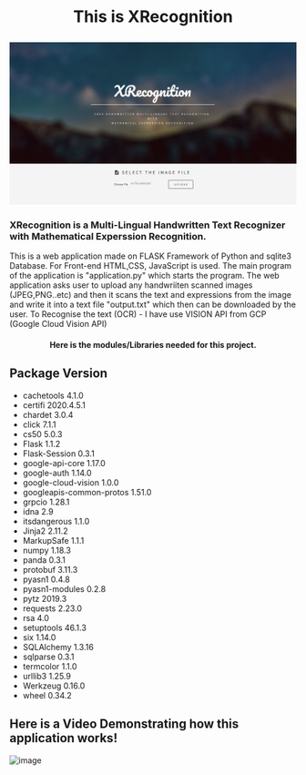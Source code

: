 <h1><p align = "center">This is XRecognition </p> </h1>

![Screenshot](static/images/img.PNG)

<h3> XRecognition is a Multi-Lingual Handwritten Text Recognizer with Mathematical Experssion Recognition. </h3>

This is a web application made on FLASK Framework of Python and sqlite3 Database. For Front-end HTML,CSS, JavaScript is used.
The main program of the application is "application.py" which starts the program.
The web application asks user to upload any handwriiten scanned images (JPEG,PNG..etc)
and then it scans the text and expressions from the image and write it into a text file "output.txt" which then can be downloaded by the user.
To Recognise the text (OCR) - I have use VISION API from GCP (Google Cloud Vision API)

<h4><center>Here is the modules/Libraries needed for this project.</center></h4>


   Package                  Version
--------------------------------------
- cachetools               4.1.0
- certifi                  2020.4.5.1
- chardet                  3.0.4
- click                    7.1.1
- cs50                     5.0.3
- Flask                    1.1.2
- Flask-Session            0.3.1
- google-api-core          1.17.0
- google-auth              1.14.0
- google-cloud-vision      1.0.0
- googleapis-common-protos 1.51.0
- grpcio                   1.28.1
- idna                     2.9
- itsdangerous             1.1.0
- Jinja2                   2.11.2
- MarkupSafe               1.1.1
- numpy                    1.18.3
- panda                    0.3.1
- protobuf                 3.11.3
- pyasn1                   0.4.8
- pyasn1-modules           0.2.8
- pytz                     2019.3
- requests                 2.23.0
- rsa                      4.0
- setuptools               46.1.3
- six                      1.14.0
- SQLAlchemy               1.3.16
- sqlparse                 0.3.1
- termcolor                1.1.0
- urllib3                  1.25.9
- Werkzeug                 0.16.0
- wheel                    0.34.2


<h2> Here is a Video Demonstrating how this application works! </h2>

![image](https://drive.google.com/file/d/1j0c-iQJE74zvWegEl1p1m_UBX4fFqg-k/view?usp=sharing)




